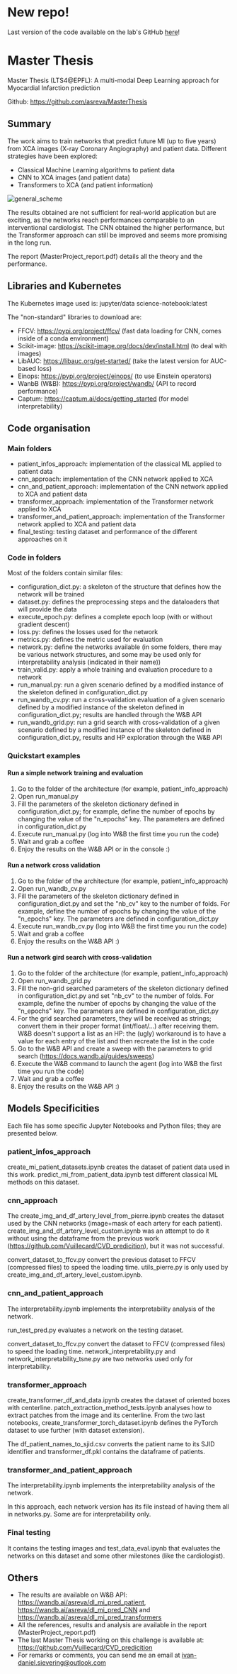 # New repo!
Last version of the code available on the lab's GitHub [here](https://github.com/LTS4/IvanDanielSievering-2022-mas-MIFromAngioTree-AI4CARDIO)!

# Master Thesis
Master Thesis (LTS4@EPFL): A multi-modal Deep Learning approach for Myocardial Infarction prediction

Github: https://github.com/asreva/MasterThesis

## Summary
The work aims to train networks that predict future MI (up to five years) from XCA images (X-ray Coronary Angiography) and patient data. Different strategies have been explored:
- Classical Machine Learning algorithms to patient data
- CNN to XCA images (and patient data)
- Transformers to XCA (and patient information)

![general_scheme](https://user-images.githubusercontent.com/56682743/178145916-d7465d83-7e62-41d2-bea8-fad79b56fe3d.png)

The results obtained are not sufficient for real-world application but are exciting, as the networks reach performances comparable to an interventional cardiologist. The CNN obtained the higher performance, but the Transformer approach can still be improved and seems more promising in the long run.

The report (MasterProject_report.pdf) details all the theory and the performance.

## Libraries and Kubernetes
The Kubernetes image used is: jupyter/data science-notebook:latest

The "non-standard" libraries to download are:
- FFCV: https://pypi.org/project/ffcv/ (fast data loading for CNN, comes inside of a conda environment)
- Scikit-image: https://scikit-image.org/docs/dev/install.html (to deal with images)
- LibAUC: https://libauc.org/get-started/ (take the latest version for AUC-based loss)
- Einops: https://pypi.org/project/einops/ (to use Einstein operators)
- WanbB (W&B): https://pypi.org/project/wandb/ (API to record performance)
- Captum: https://captum.ai/docs/getting_started (for model interpretability)

## Code organisation
### Main folders
  - patient_infos_approach: implementation of the classical ML applied to patient data
  - cnn_approach: implementation of the CNN network applied to XCA
  - cnn_and_patient_approach: implementation of the CNN network applied to XCA and patient data
  - transformer_approach: implementation of the Transformer network applied to XCA
  - transformer_and_patient_approach: implementation of the Transformer network applied to XCA and patient data
  - final_testing: testing dataset and performance of the different approaches on it
    
### Code in folders
Most of the folders contain similar files:
  - configuration_dict.py: a skeleton of the structure that defines how the network will be trained
  - dataset.py: defines the preprocessing steps and the dataloaders that will provide the data
  - execute_epoch.py: defines a complete epoch loop (with or without gradient descent)
  - loss.py: defines the losses used for the network
  - metrics.py: defines the metric used for evaluation
  - network.py: define the networks available (in some folders, there may be various network structures, and some may be used only for interpretability analysis (indicated in their name))
  - train_valid.py: apply a whole training and evaluation procedure to a network
  - run_manual.py: run a given scenario defined by a modified instance of the skeleton defined in configuration_dict.py
  - run_wandb_cv.py: run a cross-validation evaluation of a given scenario defined by a modified instance of the skeleton defined in configuration_dict.py; results are handled through the W&B API
  - run_wandb_grid.py: run a grid search with cross-validation of a given scenario defined by a modified instance of the skeleton defined in configuration_dict.py, results and HP exploration through the W&B API
  
### Quickstart examples
#### Run a simple network training and evaluation
1. Go to the folder of the architecture (for example, patient_info_approach)
2. Open run_manual.py
3. Fill the parameters of the skeleton dictionary defined in configuration_dict.py; for example, define the number of epochs by changing the value of the "n_epochs" key. The parameters are defined in configuration_dict.py
4. Execute run_manual.py (log into W&B the first time you run the code)
5. Wait and grab a coffee
6. Enjoy the results on the W&B API or in the console :)

#### Run a network cross validation
1. Go to the folder of the architecture (for example, patient_info_approach)
2. Open run_wandb_cv.py
3. Fill the parameters of the skeleton dictionary defined in configuration_dict.py and set the "nb_cv" key to the number of folds. For example, define the number of epochs by changing the value of the "n_epochs" key. The parameters are defined in configuration_dict.py
4. Execute run_wandb_cv.py (log into W&B the first time you run the code)
5. Wait and grab a coffee
6. Enjoy the results on the W&B API :)

#### Run a network gird search with cross-validation
1. Go to the folder of the architecture (for example, patient_info_approach)
2. Open run_wandb_grid.py
3. Fill the non-grid searched parameters of the skeleton dictionary defined in configuration_dict.py and set "nb_cv" to the number of folds. For example, define the number of epochs by changing the value of the "n_epochs" key. The parameters are defined in configuration_dict.py
4. For the grid searched parameters, they will be received as strings; convert them in their proper format (int/float/...) after receiving them. W&B doesn't support a list as an HP: the (ugly) workaround is to have a value for each entry of the list and then recreate the list in the code
5. Go to the W&B API and create a sweep with the parameters to grid search (https://docs.wandb.ai/guides/sweeps)
6. Execute the W&B command to launch the agent (log into W&B the first time you run the code)
7. Wait and grab a coffee
8. Enjoy the results on the W&B API :)

## Models Specificities
Each file has some specific Jupyter Notebooks and Python files; they are presented below.

### patient_infos_approach
create_mi_patient_datasets.ipynb creates the dataset of patient data used in this work. predict_mi_from_patient_data.ipynb test different classical ML methods on this dataset.

### cnn_approach
The create_img_and_df_artery_level_from_pierre.ipynb creates the dataset used by the CNN networks (image+mask of each artery for each patient). create_img_and_df_artery_level_custom.ipynb was an attempt to do it without using the dataframe from the previous work (https://github.com/Vuillecard/CVD_predicition), but it was not successful.

convert_dataset_to_ffcv.py convert the previous dataset to FFCV (compressed files) to speed the loading time. utils_pierre.py is only used by create_img_and_df_artery_level_custom.ipynb.

### cnn_and_patient_approach
The interpretability.ipynb implements the interpretability analysis of the network. 

run_test_pred.py evaluates a network on the testing dataset. 

convert_dataset_to_ffcv.py convert the dataset to FFCV (compressed files) to speed the loading time. network_interpretability.py and network_interpretability_tsne.py are two networks used only for interpretability. 

### transformer_approach
create_transformer_df_and_data.ipynb creates the dataset of oriented boxes with centerline. patch_extraction_method_tests.ipynb analyses how to extract patches from the image and its centerline. From the two last notebooks, create_transformer_torch_dataset.ipynb defines the PyTorch dataset to use further (with dataset extension).

The df_patient_names_to_sjid.csv converts the patient name to its SJID identifier and transformer_df.pkl contains the dataframe of patients.

### transformer_and_patient_approach
The interpretability.ipynb implements the interpretability analysis of the network. 

In this approach, each network version has its file instead of having them all in networks.py. Some are for interpretability only.

### Final testing
It contains the testing images and test_data_eval.ipynb that evaluates the networks on this dataset and some other milestones (like the cardiologist).

## Others
- The results are available on W&B API: https://wandb.ai/asreva/dl_mi_pred_patient, https://wandb.ai/asreva/dl_mi_pred_CNN and https://wandb.ai/asreva/dl_mi_pred_transformers
- All the references, results and analysis are available in the report (MasterProject_report.pdf)
- The last Master Thesis working on this challenge is available at: https://github.com/Vuillecard/CVD_predicition
- For remarks or comments, you can send me an email at ivan-daniel.sievering@outlook.com
